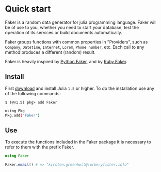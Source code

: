 # Quick start

Faker is a random data generator for julia programming language. Faker will be of use to you, whether you need to start your database, test the operation of its services or build documents automatically.

Faker groups functions with common properties in "Providers", such as `Company`, `Datetime`, `Internet`, `Lorem`, `Phone number`, etc. Each call to any method produces a different \(random\) result.

Faker is heavily inspired by  [Python Faker](https://github.com/joke2k/faker), and by [Ruby Faker](https://github.com/stympy/faker).

## Install

First [download](https://julialang.org/downloads/#current_stable_release) and install Julia `1.5` or higher.                                                                                                                        To do the installation use any of the following commands:

```
$ (@v1.5) pkg> add Faker
```

```bash
using Pkg
Pkg.add("Faker")
```

## Use

To execute the functions included in the Faker package it is necessary to refer to them with the prefix Faker.

```julia
using Faker

Faker.email() # => "kirsten.greenholt@corkeryfisher.info"
```



